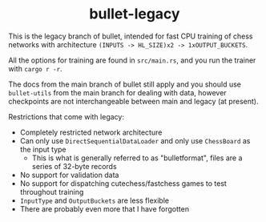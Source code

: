 <div align="center">

# bullet-legacy

</div>

This is the legacy branch of bullet, intended for fast CPU training of chess networks with architecture `(INPUTS -> HL_SIZE)x2 -> 1xOUTPUT_BUCKETS`.

All the options for training are found in `src/main.rs`, and you run the trainer with `cargo r -r`.

The docs from the main branch of bullet still apply and you should use `bullet-utils` from the main branch for dealing with data,
however checkpoints are not interchangeable between main and legacy (at present).

Restrictions that come with legacy:
- Completely restricted network architecture
- Can only use `DirectSequentialDataLoader` and only use `ChessBoard` as the input type
    - This is what is generally referred to as "bulletformat", files are a series of 32-byte records
- No support for validation data
- No support for dispatching cutechess/fastchess games to test throughout training
- `InputType` and `OutputBuckets` are less flexible
- There are probably even more that I have forgotten
